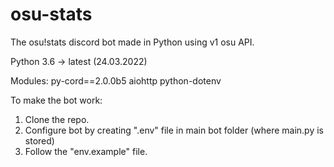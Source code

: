 # osu-stats
The osu!stats discord bot made in Python using v1 osu API. 

Python 3.6 -> latest (24.03.2022)

Modules:
py-cord==2.0.0b5
aiohttp
python-dotenv

To make the bot work:
1. Clone the repo.
2. Configure bot by creating ".env" file in main bot folder (where main.py is stored)
3. Follow the "env.example" file.

